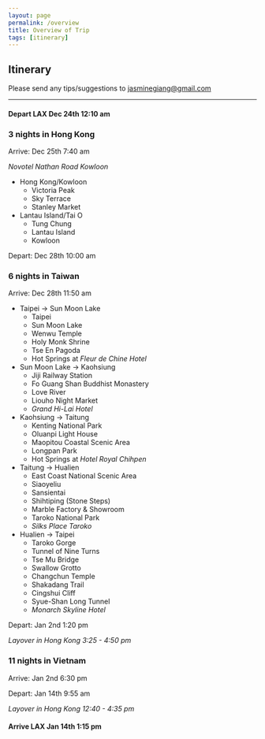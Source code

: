 ```yaml
---
layout: page
permalink: /overview
title: Overview of Trip
tags: [itinerary]
---
```


## Itinerary

Please send any tips/suggestions to <a href="mailto:{{ site.social.email}}">jasminegiang@gmail.com</a> 

---
#### Depart LAX Dec 24th 12:10 am

### 3 nights in Hong Kong
Arrive: Dec 25th 7:40 am

*Novotel Nathan Road Kowloon*

- Hong Kong/Kowloon
    - Victoria Peak
    - Sky Terrace
    - Stanley Market
- Lantau Island/Tai O
    - Tung Chung
    - Lantau Island
    - Kowloon

Depart: Dec 28th 10:00 am

### 6 nights in Taiwan
Arrive: Dec 28th 11:50 am

- Taipei -> Sun Moon Lake
    - Taipei
    - Sun Moon Lake
    - Wenwu Temple
    - Holy Monk Shrine
    - Tse En Pagoda
    - Hot Springs at *Fleur de Chine Hotel*
- Sun Moon Lake -> Kaohsiung
    - Jiji Railway Station
    - Fo Guang Shan Buddhist Monastery
    - Love River
    - Liouho Night Market
    - *Grand Hi-Lai Hotel*
- Kaohsiung -> Taitung
    - Kenting National Park
    - Oluanpi Light House
    - Maopitou Coastal Scenic Area
    - Longpan Park
    - Hot Springs at *Hotel Royal Chihpen*
- Taitung -> Hualien
    - East Coast National Scenic Area
    - Siaoyeliu
    - Sansientai
    - Shihtiping (Stone Steps)
    - Marble Factory & Showroom
    - Taroko National Park
    - *Silks Place Taroko*
- Hualien -> Taipei
    - Taroko Gorge
    - Tunnel of Nine Turns
    - Tse Mu Bridge
    - Swallow Grotto
    - Changchun Temple
    - Shakadang Trail
    - Cingshui Cliff
    - Syue-Shan Long Tunnel
    - *Monarch Skyline Hotel*

Depart: Jan 2nd 1:20 pm

*Layover in Hong Kong 3:25 - 4:50 pm*

### 11 nights in Vietnam
Arrive: Jan 2nd 6:30 pm

Depart: Jan 14th 9:55 am

*Layover in Hong Kong 12:40 - 4:35 pm*

#### Arrive LAX Jan 14th 1:15 pm

